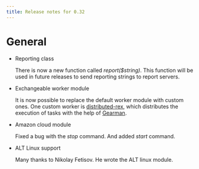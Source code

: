 ```yaml
---
title: Release notes for 0.32
---
```


# General

-   Reporting class

    There is now a new function called *report($string)*. This function will be used in future releases to send reporting strings to report servers.

-   Exchangeable worker module

    It is now possible to replace the default worker module with custom ones. One custom worker is [distributed-rex](https://github.com/krimdomu/distributed-rex), which distributes the execution of tasks with the help of [Gearman](http://gearman.org).

-   Amazon cloud module

    Fixed a bug with the *stop* command. And added *start* command.

-   ALT Linux support

    Many thanks to Nikolay Fetisov. He wrote the ALT linux module.


